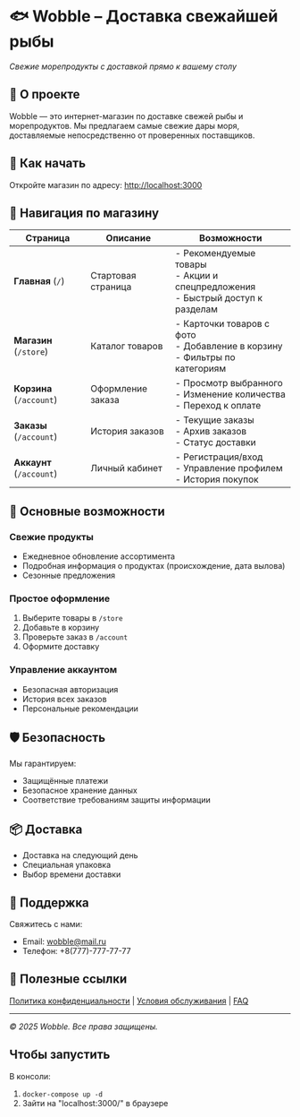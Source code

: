 # 🐟 Wobble – Доставка свежайшей рыбы


*Свежие морепродукты с доставкой прямо к вашему столу*

## 🌊 О проекте


Wobble — это интернет-магазин по доставке свежей рыбы и морепродуктов. Мы предлагаем самые свежие дары моря, доставляемые непосредственно от проверенных поставщиков.

## 🚀 Как начать

Откройте магазин по адресу: [http://localhost:3000](http://localhost:3000)

## 🛒 Навигация по магазину

| Страница | Описание | Возможности |
|----------|----------|-------------|
| **Главная** (`/`) | Стартовая страница | - Рекомендуемые товары<br>- Акции и спецпредложения<br>- Быстрый доступ к разделам |
| **Магазин** (`/store`) | Каталог товаров | - Карточки товаров с фото<br>- Добавление в корзину<br>- Фильтры по категориям |
| **Корзина** (`/account`) | Оформление заказа | - Просмотр выбранного<br>- Изменение количества<br>- Переход к оплате |
| **Заказы** (`/account`) | История заказов | - Текущие заказы<br>- Архив заказов<br>- Статус доставки |
| **Аккаунт** (`/account`) | Личный кабинет | - Регистрация/вход<br>- Управление профилем<br>- История покупок |

## 🎣 Основные возможности

### Свежие продукты
- Ежедневное обновление ассортимента
- Подробная информация о продуктах (происхождение, дата вылова)
- Сезонные предложения

### Простое оформление
1. Выберите товары в `/store`
2. Добавьте в корзину
3. Проверьте заказ в `/account`
4. Оформите доставку

### Управление аккаунтом
- Безопасная авторизация
- История всех заказов
- Персональные рекомендации

## 🛡️ Безопасность

Мы гарантируем:
- Защищённые платежи
- Безопасное хранение данных
- Соответствие требованиям защиты информации

## 📦 Доставка

- Доставка на следующий день
- Специальная упаковка
- Выбор времени доставки

## 💬 Поддержка

Свяжитесь с нами:
- Email: wobble@mail.ru
- Телефон: +8(777)-777-77-77

## 🔗 Полезные ссылки

[Политика конфиденциальности](#) | [Условия обслуживания](#) | [FAQ](#)

---

*© 2025 Wobble. Все права защищены.*

## Чтобы запустить

В консоли:
1. `docker-compose up -d`
2. Зайти на "localhost:3000/" в браузере
